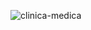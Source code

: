 
![clinica-medica](https://user-images.githubusercontent.com/3721252/161828960-26f49f25-c034-48e1-a690-8eaa0ccb5b07.png)

